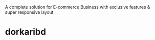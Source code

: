 A complete solution for E-commerce Business with exclusive features & super responsive layout
# dorkaribd
